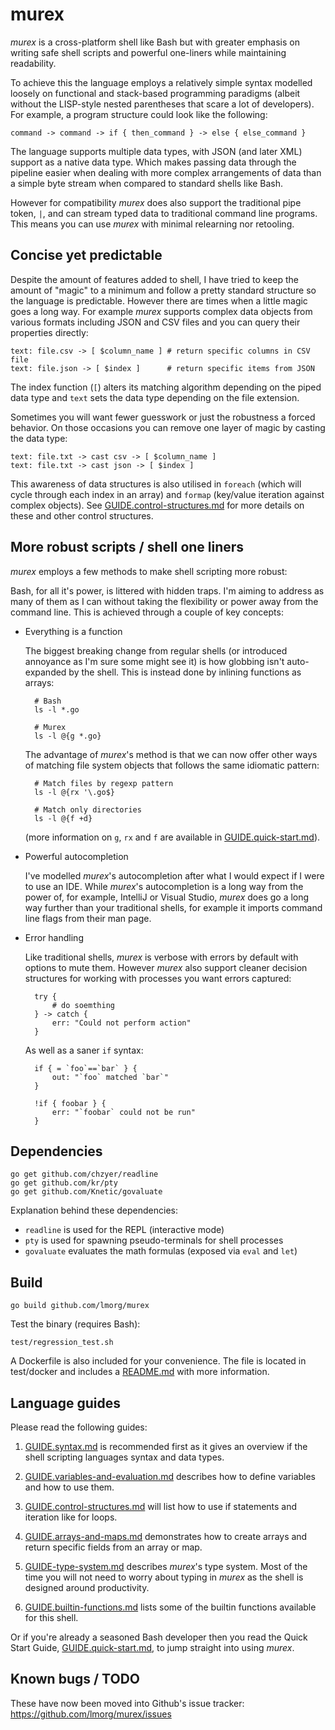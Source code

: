 # murex

_murex_ is a cross-platform shell like Bash but with greater emphasis on
writing safe shell scripts and powerful one-liners while maintaining
readability.

To achieve this the language employs a relatively simple syntax modelled
loosely on functional and stack-based programming paradigms (albeit
without the LISP-style nested parentheses that scare a lot of developers).
For example, a program structure could look like the following:

    command -> command -> if { then_command } -> else { else_command }

The language supports multiple data types, with JSON (and later XML)
support as a native data type. Which makes passing data through the
pipeline easier when dealing with more complex arrangements of data than
a simple byte stream when compared to standard shells like Bash.

However for compatibility _murex_ does also support the traditional pipe
token, `|`, and can stream typed data to traditional command line
programs. This means you can use _murex_ with minimal relearning nor
retooling.

## Concise yet predictable

Despite the amount of features added to shell, I have tried to keep the
amount of "magic" to a minimum and follow a pretty standard structure so
the language is predictable. However there are times when a little magic
goes a long way. For example _murex_ supports complex data objects from
various formats including JSON and CSV files and you can query their
properties directly:

    text: file.csv -> [ $column_name ] # return specific columns in CSV file
    text: file.json -> [ $index ]      # return specific items from JSON

The index function (`[`) alters its matching algorithm depending on the
piped data type and `text` sets the data type depending on the file
extension.

Sometimes you will want fewer guesswork or just the robustness a forced
behavior. On those occasions you can remove one layer of magic by
casting the data type:

    text: file.txt -> cast csv -> [ $column_name ]
    text: file.txt -> cast json -> [ $index ]

This awareness of data structures is also utilised in `foreach` (which
will cycle through each index in an array) and `formap` (key/value
iteration against complex objects). See [GUIDE.control-structures.md](./GUIDE.control-structures.md)
for more details on these and other control structures.

## More robust scripts / shell one liners

_murex_ employs a few methods to make shell scripting more robust:

Bash, for all it's power, is littered with hidden traps. I'm aiming to
address as many of them as I can without taking the flexibility or power
away from the command line. This is achieved through a couple of key
concepts:

* Everything is a function

    The biggest breaking change from regular shells (or introduced
    annoyance as I'm sure some might see it) is how globbing isn't auto-
    expanded by the shell. This is instead done by inlining functions as
    arrays:

        # Bash
        ls -l *.go

        # Murex
        ls -l @{g *.go}

    The advantage of _murex_'s method is that we can now offer other
    ways of matching file system objects that follows the same idiomatic
    pattern:

        # Match files by regexp pattern
        ls -l @{rx '\.go$}

        # Match only directories
        ls -l @{f +d}

    (more information on `g`, `rx` and `f` are available in [GUIDE.quick-start.md](./GUIDE.quick-start.md)).

* Powerful autocompletion

    I've modelled _murex_'s autocompletion after what I would expect if
    I were to use an IDE. While _murex_'s autocompletion is a long way
    from the power of, for example, IntelliJ or Visual Studio, _murex_
    does go a long way further than your traditional shells, for example
    it imports command line flags from their man page.

* Error handling

    Like traditional shells, _murex_ is verbose with errors by default
    with options to mute them. However _murex_ also support cleaner
    decision structures for working with processes you want errors
    captured:

        try {
            # do soemthing
        } -> catch {
            err: "Could not perform action"
        }

    As well as a saner `if` syntax:

        if { = `foo`==`bar` } {
            out: "`foo` matched `bar`"
        }

        !if { foobar } {
            err: "`foobar` could not be run"
        }

## Dependencies

    go get github.com/chzyer/readline
    go get github.com/kr/pty
    go get github.com/Knetic/govaluate

Explanation behind these dependencies:
* `readline` is used for the REPL (interactive mode)
* `pty` is used for spawning pseudo-terminals for shell processes
* `govaluate` evaluates the math formulas (exposed via `eval` and `let`)

## Build

    go build github.com/lmorg/murex

Test the binary (requires Bash):

    test/regression_test.sh

A Dockerfile is also included for your convenience. The file is located
in test/docker and includes a [README.md](test/docker/README.md) with
more information.

## Language guides

Please read the following guides:

1. [GUIDE.syntax.md](GUIDE.syntax.md) is recommended first as it gives
an overview if the shell scripting languages syntax and data types.

2. [GUIDE.variables-and-evaluation.md](GUIDE.variables-and-evaluation.md)
describes how to define variables and how to use them.

3. [GUIDE.control-structures.md](GUIDE.control-structures.md) will
list how to use if statements and iteration like for loops.

4. [GUIDE.arrays-and-maps.md](GUIDE.arrays-and-maps.md) demonstrates how
to create arrays and return specific fields from an array or map.

5. [GUIDE-type-system.md](GUIDE-type-system.md) describes _murex_'s type
system. Most of the time you will not need to worry about typing in
_murex_ as the shell is designed around productivity.

6. [GUIDE.builtin-functions.md](GUIDE.builtin-functions.md) lists some
of the builtin functions available for this shell.

Or if you're already a seasoned Bash developer then you read the Quick
Start Guide, [GUIDE.quick-start.md](GUIDE.quick-start.md), to jump
straight into using _murex_.

## Known bugs / TODO

These have now been moved into Github's issue tracker: https://github.com/lmorg/murex/issues
